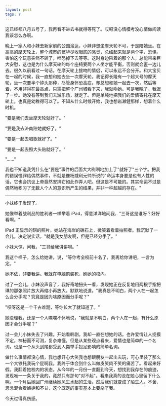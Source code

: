 ```yaml
---
layout: post
tags: Y
---
```


这已经都八月五号了，我再看不进去书就得等死了。哎呀没心情模考没心情做阅读我该怎么办啊。

晚上一家人和小妹去新家前的公园溜达，小妹非想坐摩天轮不可，于是陪她坐。在高高的摩天轮上，整个城市的繁华尽收眼底的感觉，总结起来就是两个字，恐惧。害怕这个玩意突然不转了，唯恐掉下去等等。这时身边陪着的那个人，总能带来巨大安慰，这也是为什么摩天轮的每个座椅要两个人坐才能平衡，否则就会歪一边儿去。很久以前看过一句话，在摩天轮上接吻的情侣，可以永远不会分开。和大宝贝在一起的时候，我一直想和她去坐一次摩天轮。我记得长隆有一个超大号的摩天轮，坐一次要半个钟头那种，尽管身怀恐高症，却总想和她一起去一次，然后等着，不用非得在最高点，只需把整个广州城看下来，我就吻她。可是我晚了，我迟了一步。她没有等到我们去游乐场，就走了。但是单纯地把我们的爱情寄托在摩天轮上，也真是幼稚得可以了。不知从什么时候开始，我也想岩濑健那样，想着什么时机。

"要是我们去坐摩天轮就好了。"

"要是我去济南陪她就好了。"

"要是一起去唱歌就好了。"

"要是一起去照大头贴就好了。"

"……"

我也不知道我凭什么在"要是"事件的后面大大咧咧地加上了"就好了"三个字。把我的错误怪罪给偶然事件，不就是像杨威利元帅所说的"命运本身要是也有人性的话，它也会抗议上帝竟然安排它如此作弄人吧。但这是不可能的。其实命运不过是偶然地积习了无数人个人的意识所产生的结果，并非一种超越的存在。"

---

小妹终于发现了。

她像举着战利品的胜利者一样举着 iPad，得意洋洋地问我，"三哥这是谁呀？好好看啊。"

iPad 正显示的琪的照片。她站在海岸的礁石上，微笑着看着拍照者。我沉默了一会儿，决定说实话，"就是我女朋友啊，但是已经分手了。"

小妹大惊，问我，"三哥给我讲讲呗。"

我这个样子，怎么给她讲，说，"等你考全校前十名了，我再给你讲吧，一言为定。"

她不依，非要我讲。我就在电脑前装死，刷她的校内。

过了一会儿，小妹没声音了，我好奇地扭头一看，发现她正在反复地用两根手指把琪的那张照片放大再缩小再放大。默默地说道，"我真是不明白，两个人在一起怎么会分手呢？究竟是因为啥原因而分手呢？"

"哎呀这是一个千古难题，等你长大了就知道了。"

她没理我，还是一个人喋喋不休地说，"我就是不明白，两个人在一起，有什么原因才会分手呢？"

过一会儿小妹失去了兴趣，开始看韩剧。我却一直在想她的话。也许爱情让人捉摸不定，神秘而不可测，复杂难懂，但是从某些观点看来，爱情也是简单的一个名词，也是一个从头到尾都受到人类举手投足影响的简单名词。

做什么事情都没心情，我也想开心大笑我也想跟朋友一起出去玩，可心里装了那么一个大铁托我玩个屁啊我。我终于体会到什么叫做皮笑肉不笑的痛苦了。看起来好假。我翻着她校内的状态，从今年的一月份一直翻到今天，想找到我存在的痕迹，发现唯一一条关于我的，竟然只有那句"对不起"。看来我真的没在她心里留下什么啊。一个月后她回广州继续她风生水起的生活，然后我们就变成了陌生人。不舍、思念混合着嫉妒和不甘，这个既定的事实基本上要杀了我。

今天过得真伤感。
